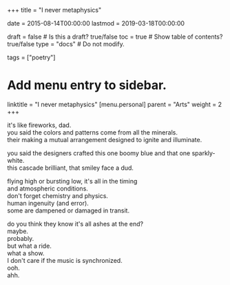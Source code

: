 +++
title = "I never metaphysics"

date = 2015-08-14T00:00:00
lastmod = 2019-03-18T00:00:00

draft = false  # Is this a draft? true/false
toc = true  # Show table of contents? true/false
type = "docs"  # Do not modify.

tags = ["poetry"]

# Add menu entry to sidebar.
linktitle = "I never metaphysics"
[menu.personal]
  parent = "Arts"
  weight = 2
+++

<p>
it's like fireworks, dad.</br>
you said the colors and patterns come from all the minerals.</br>
their making a mutual arrangement designed to ignite and illuminate.
</p>

<p>
you said the designers crafted this one boomy blue and that one sparkly-white.</br>
this cascade brilliant, that smiley face a dud.</br>
</p>

<p>
flying high or bursting low, it's all in the timing</br>
and atmospheric conditions.</br>
don't forget chemistry and physics.</br>
human ingenuity (and error).</br>
some are dampened or damaged in transit.
</p>

<p>
do you think they know it's all ashes at the end?</br>
maybe.</br>
probably.</br>
but what a ride.</br>
what a show.</br>
I don't care if the music is synchronized.</br>
ooh.</br>
ahh.
</p>

